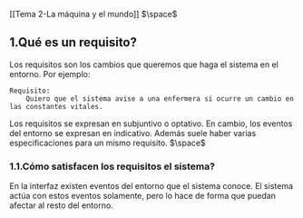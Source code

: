[[Tema 2-La máquina y el mundo]]
$\space$
## 1.Qué es un requisito?
Los requisitos son los cambios que queremos que haga el sistema en el entorno. Por ejemplo: 

```
Requisito:
	Quiero que el sistema avise a una enfermera si ocurre un cambio en las constantes vitales.
```

Los requisitos se expresan en subjuntivo o optativo. En cambio, los eventos del entorno se expresan en indicativo. Además suele haber varias especificaciones para un mismo requisito.
$\space$
### 1.1.Cómo satisfacen los requisitos el sistema?
En la interfaz existen eventos del entorno que el sistema conoce. El sistema actúa con estos eventos solamente, pero lo hace de forma que puedan afectar al resto del entorno.